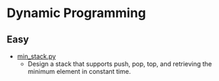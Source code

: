 Dynamic Programming
===================

## Easy

+ [min_stack.py](min_stack.py)
  - Design a stack that supports push, pop, top, and retrieving the minimum element in constant time.


